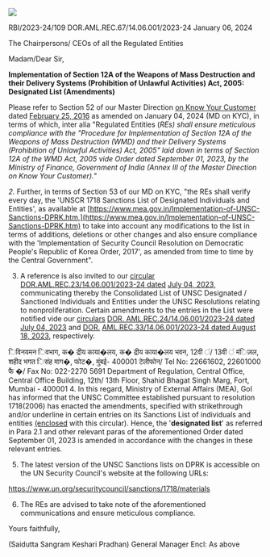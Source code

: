![](_page_0_Picture_0.jpeg)

RBI/2023-24/109 DOR.AML.REC.67/14.06.001/2023-24 January 06, 2024

The Chairpersons/ CEOs of all the Regulated Entities

Madam/Dear Sir,

**Implementation of Section 12A of the Weapons of Mass Destruction and their Delivery Systems (Prohibition of Unlawful Activities) Act, 2005: Designated List (Amendments)**

Please refer to Section 52 of our Master Direction [on Know Your Customer](https://www.rbi.org.in/Scripts/BS_ViewMasDirections.aspx?id=11566) dated [February 25, 2016](https://www.rbi.org.in/Scripts/BS_ViewMasDirections.aspx?id=11566) as amended on January 04, 2024 (MD on KYC), in terms of which, inter alia "Regulated Entities (*REs) shall ensure meticulous compliance with the "Procedure for Implementation of Section 12A of the Weapons of Mass Destruction (WMD) and their Delivery Systems (Prohibition of Unlawful Activities) Act, 2005" laid down in terms of Section 12A of the WMD Act, 2005 vide Order dated September 01, 2023, by the Ministry of Finance, Government of India (Annex III of the Master Direction on Know Your Customer)."*

*2.* Further, in terms of Section 53 of our MD on KYC, "the REs shall verify every day, the 'UNSCR 1718 Sanctions List of Designated Individuals and Entities', as available at [https://www.mea.gov.in/Implementation-of-UNSC-Sanctions-DPRK.htm,](https://www.mea.gov.in/Implementation-of-UNSC-Sanctions-DPRK.htm) to take into account any modifications to the list in terms of additions, deletions or other changes and also ensure compliance with the 'Implementation of Security Council Resolution on Democratic People's Republic of Korea Order, 2017', as amended from time to time by the Central Government".

3. A reference is also invited to our [circular DOR.AML.REC.23/14.06.001/2023-24 dated](https://www.rbi.org.in/Scripts/NotificationUser.aspx?Id=12521&Mode=0) [July 04, 2023,](https://www.rbi.org.in/Scripts/NotificationUser.aspx?Id=12521&Mode=0) communicating thereby the Consolidated List of UNSC Designated / Sanctioned Individuals and Entities under the UNSC Resolutions relating to nonproliferation. Certain amendments to the entries in the List were notified vide our [circulars](https://www.rbi.org.in/Scripts/NotificationUser.aspx?Id=12522&Mode=0) [DOR. AML.REC.24/14.06.001/2023-24 dated July 04, 2023](https://www.rbi.org.in/Scripts/NotificationUser.aspx?Id=12522&Mode=0) and [DOR.](https://rbi.org.in/Scripts/NotificationUser.aspx?Id=12530&Mode=0)  [AML.REC.33/14.06.001/2023-24 dated August 18, 2023,](https://rbi.org.in/Scripts/NotificationUser.aspx?Id=12530&Mode=0) respectively.

िविनयमन िवभाग, क� द्रीय काया�लय, क� द्रीय काया�लय भवन, 12वी ं/ 13वी ं मंिज़ल, शहीद भगत िसंह माग�, फोट�, मुंबई- 400001 टेलीफोन/ Tel No: 22661602, 22601000 फै �/ Fax No: 022-2270 5691 Department of Regulation, Central Office, Central Office Building, 12th/ 13th Floor, Shahid Bhagat Singh Marg, Fort, Mumbai - 400001 4. In this regard, Ministry of External Affairs (MEA), GoI has informed that the UNSC Committee established pursuant to resolution 1718(2006) has enacted the amendments, specified with strikethrough and/or underline in certain entries on its Sanctions List of individuals and entities [\(enclosed](https://rbidocs.rbi.org.in/rdocs/content/pdfs/enclosed06012024.pdf) with this circular). Hence, the '**designated list**' as referred in Para 2.1 and other relevant paras of the aforementioned Order dated September 01, 2023 is amended in accordance with the changes in these relevant entries.

5. The latest version of the UNSC Sanctions lists on DPRK is accessible on the UN Security Council's website at the following URLs:

<https://www.un.org/securitycouncil/sanctions/1718/materials>

6. The REs are advised to take note of the aforementioned communications and ensure meticulous compliance.

Yours faithfully,

(Saidutta Sangram Keshari Pradhan) General Manager Encl: As above